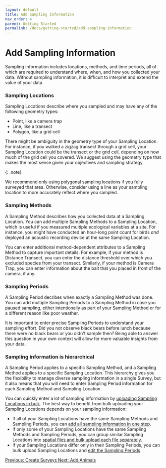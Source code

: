 ```yaml
---
layout: default
title: Add Sampling Information
nav_order: 4
parent: Getting Started
permalink: /docs/getting-started/add-sampling-information
---
```


# Add Sampling Information

Sampling information includes locations, methods, and time periods, all of which are required to understand where, when, and how you collected your data. Without sampling information, it is difficult to interpret and extend the value of your data.

### Sampling Locations

Sampling Locations describe where you sampled and may have any of the following geometry types:

- Point, like a camera trap
- Line, like a transect
- Polygon, like a grid cell

There might be ambiguity in the geometry type of your Sampling Location. For instance, if you walked a zigzag transect through a grid cell, your Sampling Location could be the transect or the grid cell, depending on how much of the grid cell you covered. We suggest using the geometry type that makes the most sense given your objectives and sampling strategy.

{: .note}

We recommend only using polygonal sampling locations if you fully surveyed that area. Otherwise, consider using a line as your sampling location to more accurately reflect where you sampled.

### Sampling Methods

A Sampling Method describes how you collected data at a Sampling Location. You can add multiple Sampling Methods to a Sampling Location, which is useful if you measured multiple ecological variables at a site. For instance, you might have conducted an hour-long point count for birds _and_ deployed an acoustic recording device at the same Sampling Location.

You can enter additional method-dependent attributes to a Sampling Method to capture important details. For example, if your method is Distance Transect, you can enter the distance threshold over which you excluded species from your transect. Similarly, if your method is Camera Trap, you can enter information about the bait that you placed in front of the camera, if any.

### Sampling Periods

A Sampling Period decribes when exactly a Sampling Method was done. You can add multiple Sampling Periods to a Sampling Method in case you paused sampling, either intentionally as part of your Sampling Method or for a different reason like poor weather.

It is important to enter precise Sampling Periods to understand your sampling effort. Did you not observe black bears before lunch because there were no black bears or you didn't sample then? Being able to answer this question in your own context will allow for more valuable insights from your data.

### Sampling information is hierarchical

A Sampling Period applies to a specific Sampling Method, and a Sampling Method applies to a specific Sampling Location. This hierarchy gives you the flexibility to manage diverse sampling information in a single Survey, but it also means that you will need to enter Sampling Period information for each Sampling Method and Sampling Location.

You can quickly enter a lot of sampling information by [uploading Sampling Locations in bulk](). The best way to benefit from bulk uploading your Sampling Locations depends on your sampling information:

- If all of your Sampling Locations have the same Sampling Methods and Sampling Periods, you can [add all sampling information in one step]().
- If only some of your Sampling Locations have the same Sampling Methods and Sampling Periods, you can group similar Sampling Locations into [spatial files and bulk upload each file separately]().
- If your Sampling Locations differ only in their Sampling Periods, you can bulk upload Sampling Locations and [edit the Sampling Periods]().

<a class="float-left" href="./create-surveys">
Previous: Create Surveys
</a>
<a class="float-right" href="./add-animals">
Next: Add Animals
</a>

